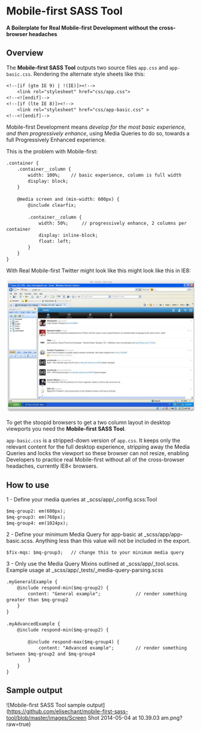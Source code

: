# Mobile-first SASS Tool
**A Boilerplate for Real Mobile-first Development without the cross-browser headaches**


## Overview

The **Mobile-first SASS Tool** outputs two source files ``app.css`` and ``app-basic.css``. Rendering the alternate style sheets like this:

````
<!--[if (gte IE 9) | !(IE)]><!-->
	<link rel="stylesheet" href="css/app.css">
<!--<![endif]-->
<!--[if (lte IE 8)]><!-->
	<link rel="stylesheet" href="css/app-basic.css" >
<!--<![endif]-->
````


Mobile-first Development means *develop for the most basic experience, and then progressively enhance*, using Media Queries to do so, towards a full Progressively Enhanced experience.

This is the problem with Mobile-first:

````
.container {
	.container__column {
		width: 100%;    // basic experience, column is full width
    	display: block;
	}

	@media screen and (min-width: 600px) {
		@include clearfix;

    	.container__column {
    		width: 50%;     // progressively enhance, 2 columns per container
    		display: inline-block;
    		float: left;
    	}
	}
}
````

With Real Mobile-first Twitter might look like this might look like this in IE8:

![Mobile-first Twitter](https://github.com/elisechant/mobile-first-sass-tool/blob/master/images/mobile-first-twitter.jpg?raw=true)


To get the stoopid browsers to get a two column layout in desktop viewports you need the **Mobile-first SASS Tool**.

``app-basic.css`` is a stripped-down version of ``app.css``. It keeps only the relevant content for the full desktop experience, stripping away the Media Queries and locks the viewport so these browser can not resize, enabling Developers to practice real Mobile-first without all of the cross-browser headaches, currently IE8< browsers.


## How to use

1 - Define your media queries at _scss/app/_config.scss:Tool
````
$mq-group2: em(600px);
$mq-group3: em(768px);
$mq-group4: em(1024px);
````

2 - Define your minimum Media Query for app-basic at _scss/app/app-basic.scss. Anything less than this value will not be included in the export.
````
$fix-mqs: $mq-group3;   // change this to your minimum media query
````

3 - Only use the Media Query Mixins outlined at _scss/app/_tool.scss. Example usage at _scss/app/_tests/_media-query-parsing.scss
````
.myGeneralExample {
	@include respond-min($mq-group2) {
		content: "General example";             // render something greater than $mq-group2
	}
}

.myAdvancedExample {
	@include respond-min($mq-group2) {

		@include respond-max($mq-group4) {
			content: "Advanced example";        // render something between $mq-group2 and $mq-group4
		}
	}
}
````


## Sample output

![Mobile-first SASS Tool sample output](https://github.com/elisechant/mobile-first-sass-tool/blob/master/images/Screen Shot 2014-05-04 at 10.39.03 am.png?raw=true)

